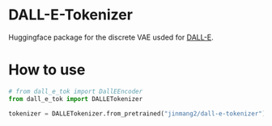 # DALL-E-Tokenizer

Huggingface package for the discrete VAE usded for [DALL-E](https://github.com/openai/DALL-E).

# How to use

```python
# from dall_e_tok import DallEEncoder
from dall_e_tok import DALLETokenizer

tokenizer = DALLETokenizer.from_pretrained("jinmang2/dall-e-tokenizer")
```
